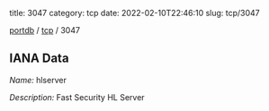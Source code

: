 title: 3047
category: tcp
date: 2022-02-10T22:46:10
slug: tcp/3047

[portdb](/) / [tcp](/category/tcp.html) / 3047


## IANA Data

_Name:_ hlserver

_Description:_ Fast Security HL Server

